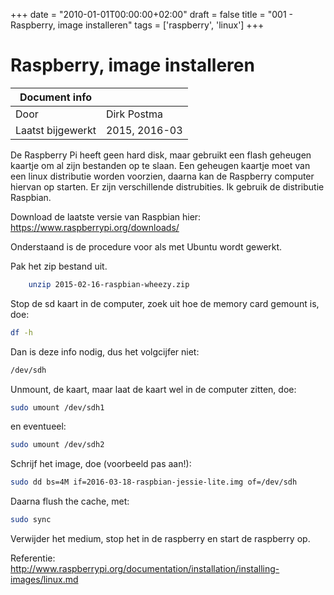 +++
date = "2010-01-01T00:00:00+02:00"
draft = false
title = "001 - Raspberry, image installeren"
tags = ['raspberry', 'linux']
+++

# Raspberry, image installeren


| Document info       |                   |
|---------------------|-------------------|
| Door                | Dirk Postma       |
| Laatst bijgewerkt   | 2015, 2016-03     |


De Raspberry Pi heeft geen hard disk, maar gebruikt een flash geheugen kaartje om al zijn bestanden op te slaan. Een
geheugen kaartje moet van een linux distributie worden voorzien, daarna  kan de Raspberry computer hiervan op starten.
Er zijn verschillende distrubities. Ik gebruik de distributie Raspbian. 

Download de laatste versie van Raspbian hier: https://www.raspberrypi.org/downloads/

Onderstaand is de procedure voor als met Ubuntu wordt gewerkt. 

Pak het zip bestand uit.
```bash
    unzip 2015-02-16-raspbian-wheezy.zip
```
Stop de sd kaart in de computer, zoek uit hoe de memory card gemount is, doe:
```bash
df -h
```
Dan is deze info nodig, dus het volgcijfer niet:
```bash
/dev/sdh
```


Unmount, de kaart, maar laat de kaart wel in de computer zitten, doe:
```bash
sudo umount /dev/sdh1
```
en eventueel:
```bash
sudo umount /dev/sdh2
```
Schrijf het image, doe (voorbeeld pas aan!):
```bash
sudo dd bs=4M if=2016-03-18-raspbian-jessie-lite.img of=/dev/sdh
```

Daarna flush the cache, met:
```bash
sudo sync
```
Verwijder het medium, stop het in de raspberry en start de raspberry op.

Referentie:
http://www.raspberrypi.org/documentation/installation/installing-images/linux.md

